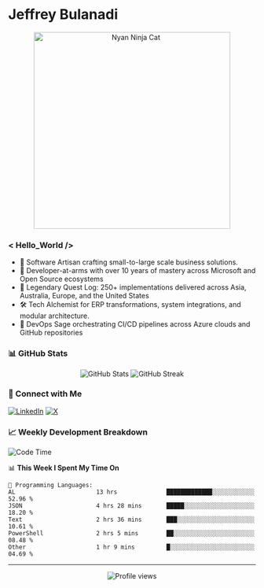 # Jeffrey Bulanadi

<div align="center">
  <img src="https://www.nyan.cat/cats/nyaninja.gif" alt="Nyan Ninja Cat" width="400"/>
</div>

### < Hello_World />

- 🎨 Software Artisan crafting small-to-large scale business solutions.
- 💼 Developer-at-arms with over 10 years of mastery across Microsoft and Open Source ecosystems
- 🏢 Legendary Quest Log: 250+ implementations delivered across Asia, Australia, Europe, and the United States
- 🛠️ Tech Alchemist for ERP transformations, system integrations, and modular architecture.
- 🔄 DevOps Sage orchestrating CI/CD pipelines across Azure clouds and GitHub repositories

### 📊 GitHub Stats

<div align="center">
  <img src="https://github-readme-stats.vercel.app/api?username=jeffreybulanadi&show_icons=true&theme=tokyonight" alt="GitHub Stats" />
  <img src="https://github-readme-streak-stats.herokuapp.com/?user=jeffreybulanadi&theme=tokyonight" alt="GitHub Streak" />
</div>

### 🤝 Connect with Me

[![LinkedIn](https://img.shields.io/badge/LinkedIn-Connect-blue?style=for-the-badge&logo=linkedin)](https://linkedin.com/in/jeffreybulanadi)
[![X](https://img.shields.io/badge/Twitter-Follow-blue?style=for-the-badge&logo=twitter)](https://x.com/JeffreyBulanadi)

### 📈 Weekly Development Breakdown

<!--START_SECTION:waka-->
![Code Time](http://img.shields.io/badge/Code%20Time-258%20hrs%2016%20mins-blue)

📊 **This Week I Spent My Time On** 

```text
💬 Programming Languages: 
AL                       13 hrs              █████████████░░░░░░░░░░░░   52.96 % 
JSON                     4 hrs 28 mins       █████░░░░░░░░░░░░░░░░░░░░   18.20 % 
Text                     2 hrs 36 mins       ███░░░░░░░░░░░░░░░░░░░░░░   10.61 % 
PowerShell               2 hrs 5 mins        ██░░░░░░░░░░░░░░░░░░░░░░░   08.48 % 
Other                    1 hr 9 mins         █░░░░░░░░░░░░░░░░░░░░░░░░   04.69 % 
```


<!--END_SECTION:waka-->

---

<div align="center">
  <img src="https://komarev.com/ghpvc/?username=jeffreybulanadi&color=blue&style=flat-square" alt="Profile views" />
</div>

